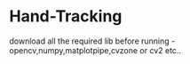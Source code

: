 # Hand-Tracking
download all the required lib before running -opencv,numpy,matplotpipe,cvzone or cv2 etc..
